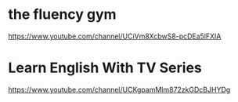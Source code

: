 # the fluency gym
https://www.youtube.com/channel/UCiVm8XcbwS8-pcDEa5lFXIA

# Learn English With TV Series
https://www.youtube.com/channel/UCKgpamMlm872zkGDcBJHYDg
